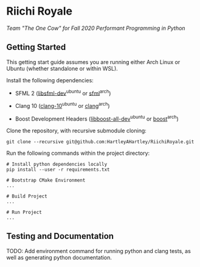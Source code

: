 # Riichi Royale
*Team "The One Cow" for Fall 2020 Performant Programming in Python*

## Getting Started
This getting start guide assumes you are running either Arch Linux or Ubuntu (whether standalone or within WSL).

Install the following dependencies:

- SFML 2 ([libsfml-dev](https://packages.ubuntu.com/bionic/libsfml-dev)<sup>ubuntu</sup> or [sfml](https://www.archlinux.org/packages/community/x86_64/sfml/)<sup>arch</sup>)

- Clang 10 ([clang-10](https://packages.ubuntu.com/bionic/clang-10)<sup>ubuntu</sup> or [clang](https://www.archlinux.org/packages/extra/x86_64/clang/)<sup>arch</sup>)

- Boost Development Headers ([libboost-all-dev](https://packages.ubuntu.com/xenial/libboost-all-dev)<sup>ubuntu</sup> or [boost](https://www.archlinux.org/packages/extra/x86_64/boost/)<sup>arch</sup>)

Clone the repository, with recursive submodule cloning:

```
git clone --recursive git@github.com:HartleyAHartley/RiichiRoyale.git
```

Run the following commands within the project directory:
```
# Install python dependencies locally
pip install --user -r requirements.txt

# Bootstrap CMake Environment
...

# Build Project
...

# Run Project
...

```

## Testing and Documentation

TODO: Add environment command for running python and clang tests, as well as generating python documentation.